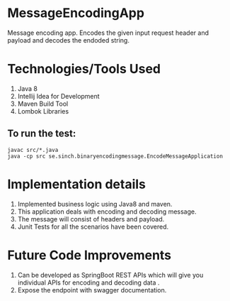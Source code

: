 # MessageEncodingApp

Message encoding app. Encodes the given input request header and payload and decodes the endoded string.

# Technologies/Tools Used

1) Java 8
2) Intellij Idea for Development
3) Maven Build Tool
4) Lombok Libraries

## To run the test:

```
javac src/*.java
java -cp src se.sinch.binaryencodingmessage.EncodeMessageApplication
```

# Implementation details
1. Implemented business logic using Java8 and maven.
2. This application deals with encoding and decoding message.
3. The message will consist of headers and payload.
4. Junit Tests for all the scenarios have been covered.


# Future Code Improvements

1) Can be developed as SpringBoot REST APIs which will give you individual APIs for encoding and decoding data .
2)  Expose the endpoint with swagger documentation.
